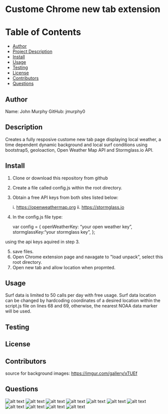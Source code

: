 # Custome Chrome new tab extension

# Table of Contents

- [Author](##Author)
- [Project Description](##Description)
- [Install](##Install)
- [Usage](##Usage)
- [Testing](##Testing)
- [License](##License)
- [Contributors](##Contributors)
- [Questions](##Questions)

## Author

Name: John Murphy
GitHub: jmurphy0

## Description

Creates a fully resposive custome new tab page displaying local weather, a time dependent dynamic background and local surf conditions using bootstrap5, geoloaction, Open Weather Map API and Stormglass.io API.

## Install

1. Clone or download this repository from github
2. Create a file called config.js within the root directory.
3. Obtain a free API keys from both sites listed below:

   i. https://openweathermap.org
   ii. https://stormglass.io

4. In the config.js file type:

   var config = {
   openWeatherKey: “your open weather key”,
   stormglassKey:“your stormglass key”,
   };

using the api keys aquired in step 3.

5. save files.
6. Open Chrome extension page and navagate to "load unpack", select this root directory.
7. Open new tab and allow location when propmted.

## Usage

Surf data is limited to 50 calls per day with free usage. Surf data location can be changed by hardcoding coordinates of a desired location within the script.js file on lines 68 and 69, otherwise, the nearest NOAA data marker will be used.

## Testing

## License

## Contributors

source for background images: https://imgur.com/gallery/xTUEf

## Questions

![alt text](imgs/testImgs/2.png)
![alt text](imgs/testImgs/4.png)
![alt text](imgs/testImgs/6.png)
![alt text](imgs/testImgs/8.png)
![alt text](imgs/testImgs/10.png)
![alt text](imgs/testImgs/12.png)
![alt text](imgs/testImgs/14.png)
![alt text](imgs/testImgs/16.png)
![alt text](imgs/testImgs/18.png)
![alt text](imgs/testImgs/20.png)
![alt text](imgs/testImgs/22.png)
